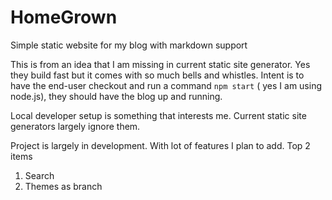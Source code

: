# HomeGrown
Simple static website for my blog with markdown support

This is from an idea that I am missing in current static site generator. Yes they build fast but it comes with so much bells and whistles. 
Intent is to have the end-user checkout and run a command `npm start` ( yes I am using node.js), they should have the blog up and running.

Local developer setup is something that interests me. Current static site generators largely ignore them. 

Project is largely in development. With lot of features I plan to add. Top 2 items 

1. Search 
2. Themes as branch


